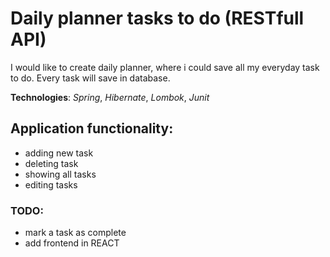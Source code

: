 # Daily planner tasks to do (RESTfull API)

I would like to create daily planner, where i could save all my everyday task to do.
Every task will save in database. 

**Technologies**: *Spring*, *Hibernate*, *Lombok*, *Junit*

## Application functionality:
- adding new task
- deleting task
- showing all tasks
- editing tasks

### TODO:

- mark a task as complete
- add frontend in REACT